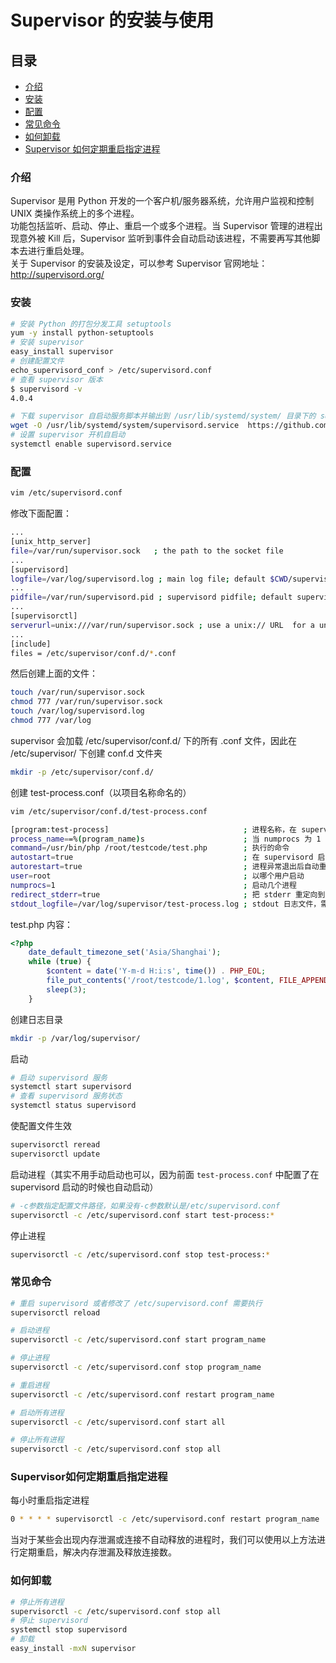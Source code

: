 # Supervisor 的安装与使用

## 目录
- [介绍](#介绍)
- [安装](#安装)
- [配置](#配置)
- [常见命令](#常见命令)
- [如何卸载](#如何卸载)
- [Supervisor 如何定期重启指定进程](#Supervisor如何定期重启指定进程)

### 介绍

Supervisor 是用 Python 开发的一个客户机/服务器系统，允许用户监视和控制 UNIX 类操作系统上的多个进程。  
功能包括监听、启动、停止、重启一个或多个进程。当 Supervisor 管理的进程出现意外被 Kill 后，Supervisor 监听到事件会自动启动该进程，不需要再写其他脚本去进行重启处理。  
关于 Supervisor 的安装及设定，可以参考 Supervisor 官网地址：http://supervisord.org/   

### 安装

```bash
# 安装 Python 的打包分发工具 setuptools
yum -y install python-setuptools
# 安装 supervisor
easy_install supervisor
# 创建配置文件
echo_supervisord_conf > /etc/supervisord.conf
# 查看 supervisor 版本
$ supervisord -v
4.0.4

# 下载 supervisor 自启动服务脚本并输出到 /usr/lib/systemd/system/ 目录下的 supervisord.service 文件中
wget -O /usr/lib/systemd/system/supervisord.service  https://github.com/Supervisor/initscripts/raw/master/centos-systemd-etcs
# 设置 supervisor 开机自启动
systemctl enable supervisord.service
```

### 配置

```bash
vim /etc/supervisord.conf
```

修改下面配置：  

```bash
...
[unix_http_server]
file=/var/run/supervisor.sock   ; the path to the socket file
...
[supervisord]
logfile=/var/log/supervisord.log ; main log file; default $CWD/supervisord.log
...
pidfile=/var/run/supervisord.pid ; supervisord pidfile; default supervisord.pid
...
[supervisorctl]
serverurl=unix:///var/run/supervisor.sock ; use a unix:// URL  for a unix socket
...
[include]
files = /etc/supervisor/conf.d/*.conf
```

然后创建上面的文件：  

```bash
touch /var/run/supervisor.sock
chmod 777 /var/run/supervisor.sock
touch /var/log/supervisord.log
chmod 777 /var/log
```
supervisor 会加载 /etc/supervisor/conf.d/ 下的所有 .conf 文件，因此在 /etc/supervisor/ 下创建 conf.d 文件夹  

```bash
mkdir -p /etc/supervisor/conf.d/
```

创建 test-process.conf（以项目名称命名的）  

```bash
vim /etc/supervisor/conf.d/test-process.conf
```
```bash
[program:test-process]                              ; 进程名称，在 supervisorctl 中通过这个值来对进程进行一系列的操作
process_name==%(program_name)s                      ; 当 numprocs 为 1 时，process_name=%(program_name)s；当 numprocs>=2 时，process_name=%(program_name)s_%(process_num)02d
command=/usr/bin/php /root/testcode/test.php        ; 执行的命令
autostart=true                                      ; 在 supervisord 启动的时候也自动启动
autorestart=true                                    ; 进程异常退出后自动重启
user=root                                           ; 以哪个用户启动
numprocs=1                                          ; 启动几个进程
redirect_stderr=true                                ; 把 stderr 重定向到 stdout
stdout_logfile=/var/log/supervisor/test-process.log ; stdout 日志文件，需要注意当指定目录不存在时无法正常启动，所以需要手动创建目录（supervisord 会自动创建日志文件）
```

test.php 内容：  

```php
<?php
    date_default_timezone_set('Asia/Shanghai');
    while (true) {
        $content = date('Y-m-d H:i:s', time()) . PHP_EOL;
        file_put_contents('/root/testcode/1.log', $content, FILE_APPEND);
        sleep(3);
    }
```

创建日志目录  

```bash
mkdir -p /var/log/supervisor/
```

启动  

```bash
# 启动 supervisord 服务
systemctl start supervisord
# 查看 supervisord 服务状态
systemctl status supervisord
```

使配置文件生效  

```bash
supervisorctl reread
supervisorctl update
```

启动进程（其实不用手动启动也可以，因为前面 `test-process.conf` 中配置了在 supervisord 启动的时候也自动启动）
```bash
# -c参数指定配置文件路径，如果没有-c参数默认是/etc/supervisord.conf
supervisorctl -c /etc/supervisord.conf start test-process:*
```

停止进程  

```bash
supervisorctl -c /etc/supervisord.conf stop test-process:*
```

### 常见命令

```bash
# 重启 supervisord 或者修改了 /etc/supervisord.conf 需要执行
supervisorctl reload

# 启动进程
supervisorctl -c /etc/supervisord.conf start program_name

# 停止进程
supervisorctl -c /etc/supervisord.conf stop program_name

# 重启进程
supervisorctl -c /etc/supervisord.conf restart program_name

# 启动所有进程
supervisorctl -c /etc/supervisord.conf start all

# 停止所有进程
supervisorctl -c /etc/supervisord.conf stop all
```
### Supervisor如何定期重启指定进程

每小时重启指定进程  

```bash
0 * * * * supervisorctl -c /etc/supervisord.conf restart program_name
```

当对于某些会出现内存泄漏或连接不自动释放的进程时，我们可以使用以上方法进行定期重启，解决内存泄漏及释放连接数。

### 如何卸载
```bash
# 停止所有进程
supervisorctl -c /etc/supervisord.conf stop all
# 停止 supervisord
systemctl stop supervisord
# 卸载
easy_install -mxN supervisor
```